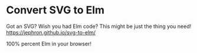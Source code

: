 # Convert SVG to Elm
Got an SVG? Wish you had Elm code? This might be just the thing you need! 
https://jephron.github.io/svg-to-elm/

100% percent Elm in your browser!
